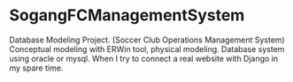 # SogangFCManagementSystem
Database Modeling Project. (Soccer Club Operations Management System) Conceptual modeling with ERWin tool, physical modeling. Database system using oracle or mysql. When I try to connect a real website with Django in my spare time.
